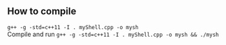 ## How to compile

`g++ -g -std=c++11 -I . myShell.cpp -o mysh`  
Compile and run `g++ -g -std=c++11 -I . myShell.cpp -o mysh && ./mysh`